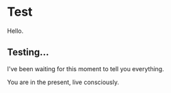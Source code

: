 # Test

Hello.

## Testing...

I've been waiting for this moment to tell you everything.

You are in the present, live consciously.
